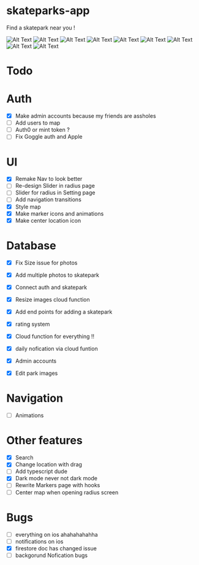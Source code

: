 # skateparks-app

Find a skatepark near you !

![Alt Text](./screenshots/Welcome.png)
![Alt Text](./screenshots/Auth.png)
![Alt Text](./screenshots/HomeScreen.png)
![Alt Text](./screenshots/Radius.png)
![Alt Text](./screenshots/search.png)
![Alt Text](./screenshots/ParkScreen.png)
![Alt Text](./screenshots/Change.png)
![Alt Text](./screenshots/Settings.png)
![Alt Text](./screenshots/darkmode.png)

# Todo

# Auth

- [x] Make admin accounts because my friends are assholes
- [ ] Add users to map
- [ ] Auth0 or mint token ?
- [ ] Fix Goggle auth and Apple

# UI

- [x] Remake Nav to look better
- [ ] Re-design Slider in radius page
- [ ] Slider for radius in Setting page
- [ ] Add navigation transitions
- [x] Style map
- [x] Make marker icons and animations
- [x] Make center location icon

# Database

- [x] Fix Size issue for photos
- [x] Add multiple photos to skatepark
- [x] Connect auth and skatepark
- [x] Resize images cloud function
- [X] Add end points for adding a skatepark
- [x] rating system
- [X] Cloud function for everything !!
- [x] daily nofication via cloud funtion
- [x] Admin accounts
- [X] Edit park images 


# Navigation

- [ ] Animations

# Other features

- [X] Search
- [x] Change location with drag
- [ ] Add typescript dude
- [x] Dark mode never not dark mode
- [ ] Rewrite Markers page with hooks 
- [ ] Center map when opening radius screen
 
# Bugs

- [ ] everything on ios ahahahahahha
- [ ] notifications on ios
- [x] firestore doc has changed issue
- [ ] backgorund Nofication bugs
